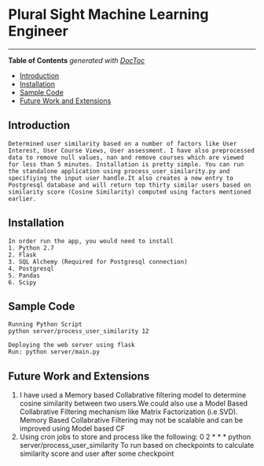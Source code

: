 # Plural Sight Machine Learning Engineer 
___

<!-- START doctoc generated TOC please keep comment here to allow auto update -->
<!-- DON'T EDIT THIS SECTION, INSTEAD RE-RUN doctoc TO UPDATE -->
**Table of Contents**  *generated with [DocToc](https://github.com/thlorenz/doctoc)*

- [Introduction](#introduction)
- [Installation](#Installation)
- [Sample Code](#Sample)
- [Future Work and Extensions](#futurework)

<!-- END doctoc generated TOC please keep comment here to allow auto update -->


## Introduction

    Determined user similarity based on a number of factors like User Interest, User Course Views, User assessment. I have also preprocessed data to remove null values, nan and remove courses which are viewed for less than 5 minutes. Installation is pretty simple. You can run the standalone application using process_user_similarity.py and specifiying the input user handle.It also creates a new entry to Postgresql database and will return top thirty similar users based on similarity score (Cosine Similarity) computed using factors mentioned earlier.

## Installation
    In order run the app, you would need to install 
    1. Python 2.7
    2. Flask
    3. SQL Alchemy (Required for Postgresql connection)
    4. Postgresql
    5. Pandas
    6. Scipy

## Sample Code
    
    Running Python Script
    python server/process_user_similarity 12

    Deploying the web server using flask
    Run: python server/main.py


## Future Work and Extensions
   1. I have used a Memory based Collabrative filtering model to determine cosine similarity between two users.We could also use a Model Based Collabrative Filtering mechanism like Matrix Factorization (i.e SVD).
   Memory Based Collabrative Filtering may not be scalable and can be improved using Model based CF
   2. Using cron jobs to store and process like the following: 
        0 2 * * * python server/process_user_similarity
      To run based on checkpoints to calculate similarity score and user after some checkpoint




